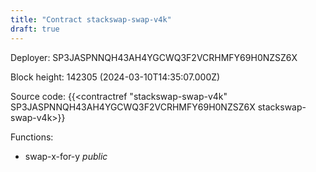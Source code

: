 ```yaml
---
title: "Contract stackswap-swap-v4k"
draft: true
---
```

Deployer: SP3JASPNNQH43AH4YGCWQ3F2VCRHMFY69H0NZSZ6X


 



Block height: 142305 (2024-03-10T14:35:07.000Z)

Source code: {{<contractref "stackswap-swap-v4k" SP3JASPNNQH43AH4YGCWQ3F2VCRHMFY69H0NZSZ6X stackswap-swap-v4k>}}

Functions:

* swap-x-for-y _public_
